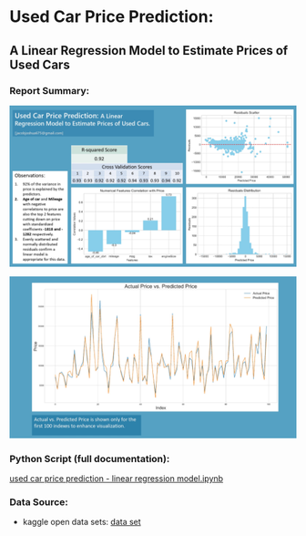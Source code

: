 # Used Car Price Prediction:
## A Linear Regression Model to Estimate Prices of Used Cars

### Report Summary:
![used car price prediction_1.jpg](https://github.com/jakejosh6751/Used-Car-Price-Prediction/blob/main/used%20car%20price%20prediction_1.jpg)

![used car price prediction_2.jpg](https://github.com/jakejosh6751/Used-Car-Price-Prediction/blob/main/used%20car%20price%20prediction_2.jpg)

### Python Script (full documentation):
[used car price prediction - linear regression model.ipynb](https://github.com/jakejosh6751/Used-Car-Price-Prediction/blob/main/used%20car%20price%20prediction%20-%20linear%20regression%20model.ipynb)

### Data Source:
- kaggle open data sets: [data set](https://www.kaggle.com/datasets/adityadesai13/used-car-dataset-ford-and-mercedes?select=toyota.csv)


